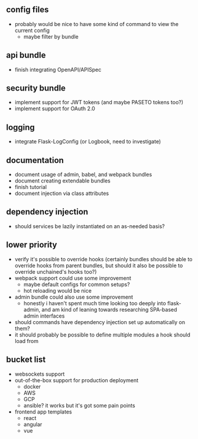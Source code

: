 config files
------------
* probably would be nice to have some kind of command to view the current config
    - maybe filter by bundle


api bundle
----------
* finish integrating OpenAPI/APISpec


security bundle
---------------
* implement support for JWT tokens (and maybe PASETO tokens too?)
* implement support for OAuth 2.0


logging
-------
* integrate Flask-LogConfig (or Logbook, need to investigate)


documentation
-------------
* document usage of admin, babel, and webpack bundles
* document creating extendable bundles
* finish tutorial
* document injection via class attributes


dependency injection
--------------------
* should services be lazily instantiated on an as-needed basis?


lower priority
--------------
* verify it's possible to override hooks (certainly bundles should be able to override hooks from parent bundles, but should it also be possible to override unchained's hooks too?)
* webpack support could use some improvement
   - maybe default configs for common setups?
   - hot reloading would be nice
* admin bundle could also use some improvement
   - honestly i haven't spent much time looking too deeply into flask-admin, and am kind of leaning towards researching SPA-based admin interfaces
* should commands have dependency injection set up automatically on them?
* it should probably be possible to define multiple modules a hook should load from


bucket list
-----------
* websockets support
* out-of-the-box support for production deployment
   - docker
   - AWS
   - GCP
   - ansible? it works but it's got some pain points
* frontend app templates
   - react
   - angular
   - vue
